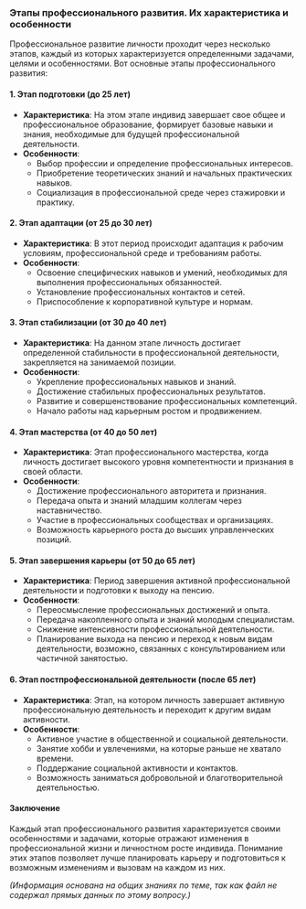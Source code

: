 ### Этапы профессионального развития. Их характеристика и особенности
Профессиональное развитие личности проходит через несколько этапов, каждый из которых характеризуется определенными задачами, целями и особенностями. Вот основные этапы профессионального развития:
#### 1. **Этап подготовки (до 25 лет)**
- **Характеристика**: На этом этапе индивид завершает свое общее и профессиональное образование, формирует базовые навыки и знания, необходимые для будущей профессиональной деятельности.
- **Особенности**:
    - Выбор профессии и определение профессиональных интересов.
    - Приобретение теоретических знаний и начальных практических навыков.
    - Социализация в профессиональной среде через стажировки и практику.
#### 2. **Этап адаптации (от 25 до 30 лет)**
- **Характеристика**: В этот период происходит адаптация к рабочим условиям, профессиональной среде и требованиям работы.
- **Особенности**:
    - Освоение специфических навыков и умений, необходимых для выполнения профессиональных обязанностей.
    - Установление профессиональных контактов и сетей.
    - Приспособление к корпоративной культуре и нормам.
#### 3. **Этап стабилизации (от 30 до 40 лет)**
- **Характеристика**: На данном этапе личность достигает определенной стабильности в профессиональной деятельности, закрепляется на занимаемой позиции.
- **Особенности**:
    - Укрепление профессиональных навыков и знаний.
    - Достижение стабильных профессиональных результатов.
    - Развитие и совершенствование профессиональных компетенций.
    - Начало работы над карьерным ростом и продвижением.
#### 4. **Этап мастерства (от 40 до 50 лет)**
- **Характеристика**: Этап профессионального мастерства, когда личность достигает высокого уровня компетентности и признания в своей области.
- **Особенности**:
    - Достижение профессионального авторитета и признания.
    - Передача опыта и знаний младшим коллегам через наставничество.
    - Участие в профессиональных сообществах и организациях.
    - Возможность карьерного роста до высших управленческих позиций.
#### 5. **Этап завершения карьеры (от 50 до 65 лет)**
- **Характеристика**: Период завершения активной профессиональной деятельности и подготовки к выходу на пенсию.
- **Особенности**:
    - Переосмысление профессиональных достижений и опыта.
    - Передача накопленного опыта и знаний молодым специалистам.
    - Снижение интенсивности профессиональной деятельности.
    - Планирование выхода на пенсию и переход к новым видам деятельности, возможно, связанных с консультированием или частичной занятостью.
#### 6. **Этап постпрофессиональной деятельности (после 65 лет)**
- **Характеристика**: Этап, на котором личность завершает активную профессиональную деятельность и переходит к другим видам активности.
- **Особенности**:
    - Активное участие в общественной и социальной деятельности.
    - Занятие хобби и увлечениями, на которые раньше не хватало времени.
    - Поддержание социальной активности и контактов.
    - Возможность заниматься добровольной и благотворительной деятельностью.
#### Заключение
Каждый этап профессионального развития характеризуется своими особенностями и задачами, которые отражают изменения в профессиональной жизни и личностном росте индивида. Понимание этих этапов позволяет лучше планировать карьеру и подготовиться к возможным изменениям и вызовам на каждом из них.

_(Информация основана на общих знаниях по теме, так как файл не содержал прямых данных по этому вопросу.)_